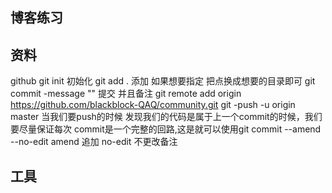 ## 博客练习

## 资料
github
git init 初始化
git add . 添加 如果想要指定 把点换成想要的目录即可
git commit -message "" 提交 并且备注
git remote add origin https://github.com/blackblock-QAQ/community.git
git -push -u origin master
当我们要push的时候 发现我们的代码是属于上一个commit的时候，我们要尽量保证每次
commit是一个完整的回路,这是就可以使用git commit --amend --no-edit
amend 追加
no-edit 不更改备注
## 工具

